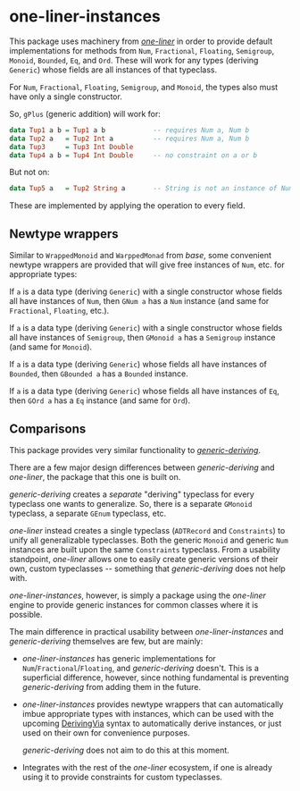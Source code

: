 one-liner-instances
===================

This package uses machinery from *[one-liner][]* in order to provide default
implementations for methods from `Num`, `Fractional`, `Floating`, `Semigroup`,
`Monoid`, `Bounded`, `Eq`, and `Ord`.  These will work for any types (deriving
`Generic`) whose fields are all instances of that typeclass.

For `Num`, `Fractional`, `Floating`, `Semigroup`, and `Monoid`, the types also
must have only a single constructor.

[one-liner]: https://hackage.haskell.org/package/one-liner

So, `gPlus` (generic addition) will work for:

```haskell
data Tup1 a b = Tup1 a b            -- requires Num a, Num b
data Tup2 a   = Tup2 Int a          -- requires Num a, Num b
data Tup3     = Tup3 Int Double
data Tup4 a b = Tup4 Int Double     -- no constraint on a or b
```

But not on:

```haskell
data Tup5 a   = Tup2 String a       -- String is not an instance of Num
```

These are implemented by applying the operation to every field.

Newtype wrappers
----------------

Similar to `WrappedMonoid` and `WarppedMonad` from *base*, some convenient
newtype wrappers are provided that will give free instances of `Num`, etc. for
appropriate types:

If `a` is a data type (deriving `Generic`) with a single constructor whose
fields all have instances of `Num`, then `GNum a` has a `Num` instance (and
same for `Fractional`, `Floating`, etc.).

If `a` is a data type (deriving `Generic`) with a single constructor whose
fields all have instances of `Semigroup`, then `GMonoid a` has a `Semigroup`
instance (and same for `Monoid`).

If `a` is a data type (deriving `Generic`) whose fields all have instances of
`Bounded`, then `GBounded a` has a `Bounded` instance.

If `a` is a data type (deriving `Generic`) whose fields all have instances of
`Eq`, then `GOrd a` has a `Eq` instance (and same for
`Ord`).

Comparisons
-----------

This package provides very similar functionality to *[generic-deriving][]*.

[generic-deriving]: http://hackage.haskell.org/package/generic-deriving

There are a few major design differences between *generic-deriving* and
*one-liner*, the package that this one is built on.

*generic-deriving* creates a *separate* "deriving" typeclass for every
typeclass one wants to generalize.  So, there is a separate `GMonoid`
typeclass, a separate `GEnum` typeclass, etc.

*one-liner* instead creates a single typeclass (`ADTRecord` and `Constraints`)
to unify all generalizable typeclasses.  Both the generic `Monoid` and generic
`Num` instances are built upon the same `Constraints` typeclass.  From a
usability standpoint, *one-liner* allows one to easily create generic versions
of their own, custom typeclasses -- something that *generic-deriving* does not
help with.

*one-liner-instances*, however, is simply a package using the *one-liner*
engine to provide generic instances for common classes where it is possible.

The main difference in practical usability between *one-liner-instances* and
*generic-deriving* themselves are few, but are mainly:

*   *one-liner-instances* has generic implementations for
    `Num`/`Fractional`/`Floating`, and *generic-deriving* doesn't.  This is a
    superficial difference, however, since nothing fundamental is preventing
    *generic-deriving* from adding them in the future.
*   *one-liner-instances* provides newtype wrappers that can automatically
    imbue appropriate types with instances, which can be used with the upcoming
    [DerivingVia][] syntax to automatically derive instances, or just used on
    their own for convenience purposes.

    *generic-deriving* does not aim to do this at this moment.
*   Integrates with the rest of the *one-liner* ecosystem, if one is already
    using it to provide constraints for custom typeclasses.

[DerivingVia]: https://twitter.com/Iceland_jack/status/959923603096719360
